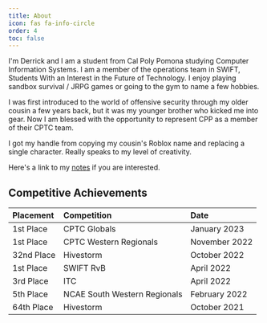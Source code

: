 ```yaml
---
title: About
icon: fas fa-info-circle
order: 4
toc: false
---
```


I'm Derrick and I am a student from Cal Poly Pomona studying Computer Information Systems. I am a member of the operations team in SWIFT, Students With an Interest in the Future of Technology. I enjoy playing sandbox survival / JRPG games or going to the gym to name a few hobbies.

I was first  introduced to the world of offensive security through my older cousin a few years back, but it was my younger brother who kicked me into gear. Now I am blessed with the opportunity to represent CPP as a member of their CPTC team. 

I got my handle from copying my cousin's Roblox name and replacing a single character. Really speaks to my level of creativity.

Here's a link to my [notes](https://dumosuku.notion.site/Public-Notes-787152d15e9f40b3a83b2989239c82f9) if you are interested.

## Competitive Achievements
<table style="margin-left:auto;margin-right:auto;width:100%">
    <thead>
        <tr style="text-align: left;padding: 0.4rem 1rem">
            <th>Placement</th>
            <th>Competition</th>
            <th>Date</th>
        </tr>
    </thead>
    <tbody style="text-align: left">
        <tr>
            <td>1st Place</td>
            <td>CPTC Globals</td>
            <td>January 2023</td>
        </tr>
        <tr>
            <td>1st Place</td>
            <td>CPTC Western Regionals</td>
            <td>November 2022</td>
        </tr>
        <tr>
            <td>32nd Place</td>
            <td>Hivestorm</td>
            <td>October 2022</td>
        </tr>
        <tr>
            <td>1st Place</td>
            <td>SWIFT RvB</td>
            <td>April 2022</td>
        </tr>
        <tr>
            <td>3rd Place</td>
            <td>ITC</td>
            <td>April 2022</td>
        </tr>
        <tr>
            <td>5th Place</td>
            <td>NCAE South Western Regionals</td>
            <td>February 2022</td>
        </tr>
        <tr>
            <td>64th Place</td>
            <td>Hivestorm</td>
            <td>October 2021</td>
        </tr>
    </tbody>
</table>